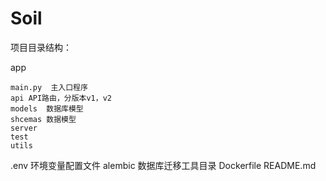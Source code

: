 # Soil



项目目录结构：

app

    main.py  主入口程序
    api API路由，分版本v1，v2
    models  数据库模型
    shcemas 数据模型
    server
    test
    utils
.env    环境变量配置文件
alembic 数据库迁移工具目录
Dockerfile
README.md